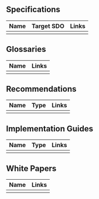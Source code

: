 ## Specifications

| Name | Target SDO  | Links |
| --- | --- | --- |
| | | |


## Glossaries

| Name | Links |
| --- | --- | 
| | |

## Recommendations

| Name | Type  | Links |
| --- | --- | --- |
| | | |


## Implementation Guides

| Name | Type  | Links |
| --- | --- | --- |
| | | |

## White Papers
| Name | Links |
| --- | --- |
| | |

